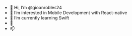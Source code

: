 - 👋 Hi, I’m @gioanrobles24
- 👀 I’m interested in Mobile Development with React-native 
- 🌱 I’m currently learning  Swift 
- 💞️ 
- 📫

<!---
gioanrobles24/gioanrobles24 is a ✨ special ✨ repository because its `README.md` (this file) appears on your GitHub profile.
You can click the Preview link to take a look at your changes.
--->
